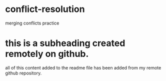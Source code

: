 # conflict-resolution
merging conflicts practice


# this is a subheading created remotely on github. 

all of this content added to the readme file has been added from my remote github repository. 

